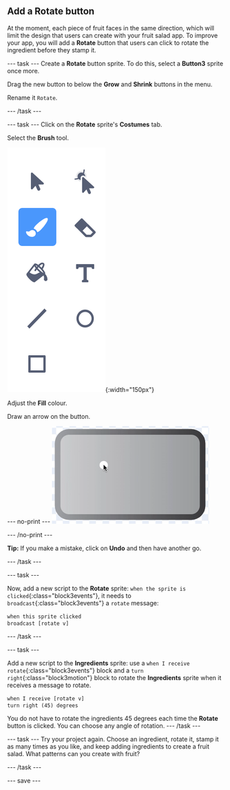 ## Add a Rotate button
At the moment, each piece of fruit faces in the same direction, which will limit the design that users can create with your fruit salad app. To improve your app, you will add a **Rotate** button that users can click to rotate the ingredient before they stamp it.

--- task ---
Create a **Rotate** button sprite. To do this, select a **Button3** sprite once more.

Drag the new button to below the **Grow** and **Shrink** buttons in the menu.

Rename it `Rotate`.

--- /task ---

--- task ---
Click on the **Rotate** sprite's **Costumes** tab.

Select the **Brush** tool.

![image showing Paintbrush tool](images/fruit-paintbrush-tool.png){:width="150px"}

Adjust the **Fill** colour. 

Draw an arrow on the button. 

--- no-print ---
![Arrow on button in Costume editor](images/fruit-arrow.gif)

--- /no-print ---

**Tip:** If you make a mistake, click on **Undo** and then have another go.


--- /task ---

--- task ---

Now, add a new script to the **Rotate** sprite: `when the sprite is clicked`{:class="block3events"}, it needs to `broadcast`{:class="block3events"} a `rotate` message:

```blocks3
when this sprite clicked
broadcast [rotate v]
```
--- /task ---

--- task ---

Add a new script to the **Ingredients** sprite: use a `when I receive rotate`{:class="block3events"} block and a `turn right`{:class="block3motion"} block to rotate the **Ingredients** sprite when it receives a message to rotate.

```blocks3
when I receive [rotate v]
turn right (45) degrees
```

You do not have to rotate the ingredients 45 degrees each time the **Rotate** button is clicked. You can choose any angle of rotation. 
--- /task ---

--- task ---
Try your project again. Choose an ingredient, rotate it, stamp it as many times as you like, and keep adding ingredients to create a fruit salad. What patterns can you create with fruit?

--- /task ---

--- save ---
